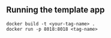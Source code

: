 ## Running the template app
```docker build -t <your-tag-name> .``` \
```docker run -p 8018:8018 <tag-name>```